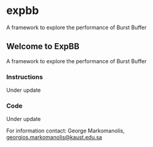 # expbb
A framework to explore the performance of Burst Buffer


## Welcome to ExpBB

A framework to explore the performance of Burst Buffer

### Instructions

Under update

### Code

Under update

For information contact: George Markomanolis, georgios.markomanolis@kaust.edu.sa
